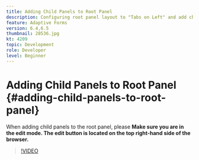 ```yaml
---
title: Adding Child Panels to Root Panel
description: Configuring root panel layout to "Tabs on Left" and add child panels to the root panel.
feature: Adaptive Forms
version: 6.4,6.5
thumbnail: 28536.jpg
kt: 4209
topic: Development
role: Developer
level: Beginner
---
```


# Adding Child Panels to Root Panel {#adding-child-panels-to-root-panel}

When adding child panels to the root panel, please **Make sure you are in the edit mode. The edit button is located on the top right-hand side of the browser.**


>[!VIDEO](https://video.tv.adobe.com/v/28536?quality=9&learn=on)

